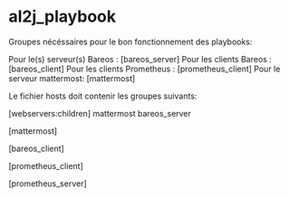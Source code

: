 # al2j_playbook

Groupes nécéssaires pour le bon fonctionnement des playbooks:

Pour le(s) serveur(s) Bareos :  [bareos_server] 
Pour les clients Bareos :  [bareos_client] 
Pour les clients Prometheus : [prometheus_client]
Pour le serveur mattermost: [mattermost]

Le fichier hosts doit contenir les groupes suivants:

[webservers:children]
mattermost
bareos_server

[mattermost]

[bareos_client]

[prometheus_client]

[prometheus_server]
